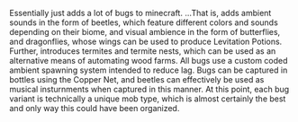 Essentially just adds a lot of bugs to minecraft.
...That is, adds ambient sounds in the form of beetles, which feature different colors and sounds depending on their biome, and visual ambience in the form of butterflies, and dragonflies, whose wings can be used to produce Levitation Potions. Further, introduces termites and termite nests, which can be used as an alternative means of automating wood farms. All bugs use a custom coded ambient spawning system intended to reduce lag.
Bugs can be captured in bottles using the Copper Net, and beetles can effectively be used as musical insturnments when captured in this manner. At this point, each bug variant is technically a unique mob type, which is almost certainly the best and only way this could have been organized.
